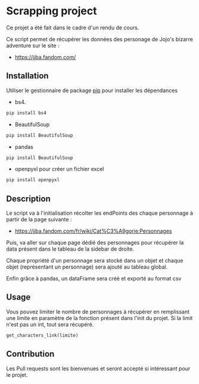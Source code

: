 # Scrapping project 

Ce projet a été fait dans le cadre d'un rendu de cours. 

Ce script permet de récupérer les données des personage de Jojo's bizarre adventure sur le site : 

- https://jjba.fandom.com/
## Installation

Utiliser le gestionnaire  de package [pip](https://pip.pypa.io/en/stable/) pour installer les dépendances

- bs4.

```bash
pip install bs4
```
- BeautifulSoup
```bash
pip install BeautifulSoup
```
- pandas
```bash
pip install BeautifulSoup
```
- openpyxl pour créer un fichier excel
```bash
pip install openpyxl
```
## Description
Le script va à l'initialisation récolter les endPoints des chaque personnage à partir de la page suivante : 
- https://jjba.fandom.com/fr/wiki/Cat%C3%A9gorie:Personnages

Puis, va aller sur chaque page dédié des personnages pour récupérer la data présent dans le tableau de la sidebar de droite.

Chaque propriété d'un personnage sera stocké dans un objet et chaque objet (représentant un personnage) sera ajouté au tableau global.

Enfin grâce à pandas, un dataFrame sera créé et exporté au format csv

## Usage
Vous pouvez limiter le nombre de personnages à récupérer en remplissant une limite en paramètre de la fonction présent dans l'init du projet. Si la limit n'est pas un int, tout sera récupéré.
```python
get_characters_link(limite)
```

## Contribution
Les Pull requests sont les bienvenues et seront accepté si intéressant pour le projet.
